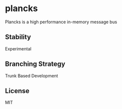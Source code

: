 # plancks

Plancks is a high performance in-memory message bus

## Stability

Experimental

## Branching Strategy

Trunk Based Development

## License

MIT
